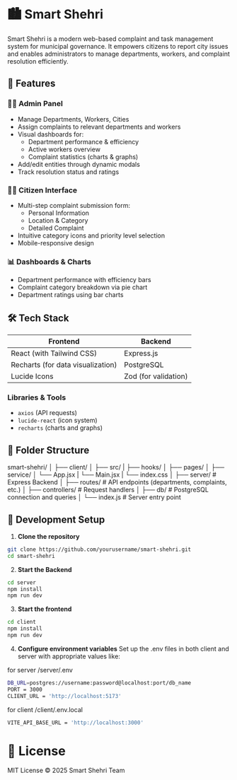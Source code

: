 # 🏙️ Smart Shehri

Smart Shehri is a modern web-based complaint and task management system for municipal governance. It empowers citizens to report city issues and enables administrators to manage departments, workers, and complaint resolution efficiently.

## 🚀 Features

### 🧑‍💼 Admin Panel
- Manage Departments, Workers, Cities
- Assign complaints to relevant departments and workers
- Visual dashboards for:
  - Department performance & efficiency
  - Active workers overview
  - Complaint statistics (charts & graphs)
- Add/edit entities through dynamic modals
- Track resolution status and ratings

### 🧑‍💻 Citizen Interface
- Multi-step complaint submission form:
  - Personal Information
  - Location & Category
  - Detailed Complaint
- Intuitive category icons and priority level selection
- Mobile-responsive design

### 📊 Dashboards & Charts
- Department performance with efficiency bars
- Complaint category breakdown via pie chart
- Department ratings using bar charts

## 🛠️ Tech Stack

| Frontend | Backend |
|----------|---------|
| React (with Tailwind CSS) | Express.js |
| Recharts (for data visualization) | PostgreSQL |
| Lucide Icons | Zod (for validation) |

### Libraries & Tools
- `axios` (API requests)
- `lucide-react` (icon system)
- `recharts` (charts and graphs)

## 📁 Folder Structure
smart-shehri/
│
├── client/ 
│ ├── src/
|    ├── hooks/
│    ├── pages/
│    ├── service/ 
│ └── App.jsx 
| └── Main.jsx
| └── index.css
│
├── server/ # Express Backend
│ ├── routes/ # API endpoints (departments, complaints, etc.)
│ ├── controllers/ # Request handlers
│ ├── db/ # PostgreSQL connection and queries
│ └── index.js # Server entry point



## 🧪 Development Setup

1. **Clone the repository**
```bash
git clone https://github.com/yourusername/smart-shehri.git
cd smart-shehri
```
2. **Start the Backend**
```bash 
cd server
npm install
npm run dev
```

3. **Start the frontend**

```bash 
cd client
npm install
npm run dev

```

4. **Configure environment variables**
Set up the .env files in both client and server with appropriate values like:

for server
/server/.env
```bash
DB_URL=postgres://username:password@localhost:port/db_name
PORT = 3000
CLIENT_URL = 'http://localhost:5173'
```
for client
/client/.env.local
```bash
VITE_API_BASE_URL = 'http://localhost:3000'

```
# 📄 License
MIT License © 2025 Smart Shehri Team